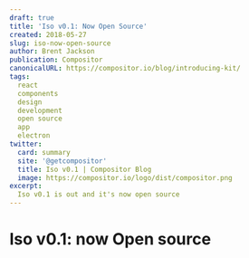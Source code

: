 ```yaml
---
draft: true
title: 'Iso v0.1: Now Open Source'
created: 2018-05-27
slug: iso-now-open-source
author: Brent Jackson
publication: Compositor
canonicalURL: https://compositor.io/blog/introducing-kit/
tags:
  react
  components
  design
  development
  open source
  app
  electron
twitter:
  card: summary
  site: '@getcompositor'
  title: Iso v0.1 | Compositor Blog
  image: https://compositor.io/logo/dist/compositor.png
excerpt:
  Iso v0.1 is out and it's now open source
---
```


# Iso v0.1: now Open source

<!--

# Iso: Reducing The Barrier to Entry for Component Based UI Development

# Iso: Component Based UI Development without the Overhead

- We love Open source software
- we think Code should be for everyone
- Current tooling is powerful but working at a higher level of abstraction
- Getting started with modern front end tooling comes with a lot of assumptions
	- terminal, command line
	- Bundlers and app setup
	- IDEs and text editors
	- Git
- Creating UI directly in the medium is the best approach
- No handoff/minimize QA and design bugs
- Removing barriers to entry
- Component based UI is the future
- Better design tools
- Too good of an idea to keep closed
- Help from our community

- we have a lot of ideas for where tooling like this can go, but we only have so many hours in the day

- should designers Code is the wrong question to ask
- If you want to, it shouldn't be hard to get started
- Shouldn't everyone Code?

Shoutouts
- Glitch
- Codesandbox
- Create react app
- Egghead, etc
-->

